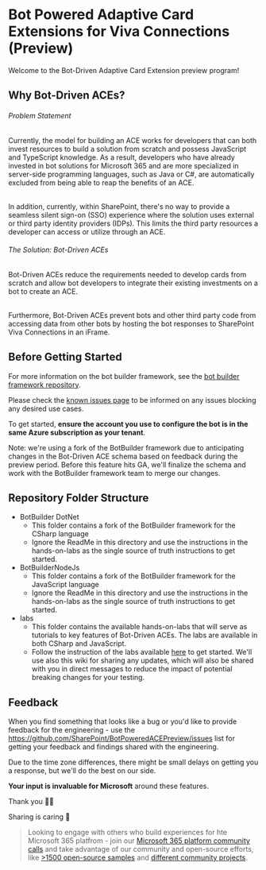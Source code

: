 # Bot Powered Adaptive Card Extensions for Viva Connections (Preview)

Welcome to the Bot-Driven Adaptive Card Extension preview program!

<h2>Why Bot-Driven ACEs?</h2>
<h6>Problem Statement</h6>
Currently, the model for building an ACE works for developers that can both invest resources to build a solution from scratch and possess JavaScript and TypeScript knowledge. As a result, developers who have already invested in bot solutions for Microsoft 365 and are more specialized in server-side programming languages, such as Java or C#, are automatically excluded from being able to reap the benefits of an ACE. <br><br>

In addition, currently, within SharePoint, there's no way to provide a seamless silent sign-on (SSO) experience where the solution uses external or third party identity providers (IDPs). This limits the third party resources a developer can access or utilize through an ACE.  

<h6>The Solution: Bot-Driven ACEs</h6>
Bot-Driven ACEs reduce the requirements needed to develop cards from scratch and allow bot developers to integrate their existing investments on a bot to create an ACE. <br><br>

Furthermore, Bot-Driven ACEs prevent bots and other third party code from accessing data from other bots by hosting the bot responses to SharePoint Viva Connections in an iFrame.

<h2>Before Getting Started</h2>

For more information on the bot builder framework, see the [bot builder framework repository](https://github.com/Microsoft/botframework-sdk).

Please check the [known issues page](https://github.com/SharePoint/BotPoweredACEPreview/wiki/Known-Issues) to be informed on any issues blocking any desired use cases.

To get started, **ensure the account you use to configure the bot is in the same Azure subscription as your tenant**.<br>

Note: we're using a fork of the BotBuilder framework due to anticipating changes in the Bot-Driven ACE schema based on feedback during the preview period. Before this feature hits GA, we'll finalize the schema and work with the BotBuilder framework team to merge our changes.  

<h2>Repository Folder Structure</h2>
<ul>
    <li>
        BotBuilder DotNet
        <ul>
            <li>This folder contains a fork of the BotBuilder framework for the CSharp language</li>
            <li>Ignore the ReadMe in this directory and use the instructions in the hands-on-labs as the single source of truth instructions to get started. </li>
        </ul>
    </li>
    <li>
        BotBuilderNodeJs
        <ul>
            <li>This folder contains a fork of the BotBuilder framework for the JavaScript language</li>
            <li>Ignore the ReadMe in this directory and use the instructions in the hands-on-labs as the single source of truth instructions to get started. </li>
        </ul>
    </li>
    <li>
        labs
        <ul>
            <li>This folder contains the available hands-on-labs that will serve as tutorials to key features of Bot-Driven ACEs. The labs are available in both CSharp and JavaScript.</li>
            <li>Follow the instruction of the labs available <a href='https://github.com/SharePoint/BotPoweredACEPreview/wiki'>here</a> to get started. We'll use also this wiki for sharing any updates, which will also be shared with you in direct messages to reduce the impact of potential breaking changes for your testing.</li>
        </ul>
    </li>
</ul>

<h2>Feedback</h2>

When you find something that looks like a bug or you'd like to provide feedback for the engineering - use the https://github.com/SharePoint/BotPoweredACEPreview/issues list for getting your feedback and findings shared with the engineering.

Due to the time zone differences, there might be small delays on getting you a response, but we'll do the best on our side.

 **Your input is invaluable for Microsoft** around these features.

Thank you 👏🚀

Sharing is caring 🧡

> Looking to engage with others who build experiences for hte Microsoft 365 platfrom - join our [Microsoft 365 platform community calls]() and take advantage of our community and open-source efforts, like [>1500 open-source samples]() and [different community projects]().
